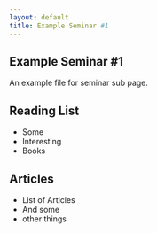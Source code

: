 ```yaml
---
layout: default
title: Example Seminar #1
---
```


## Example Seminar #1

An example file for seminar sub page. 


## Reading List

- Some
- Interesting
- Books

## Articles

- List of Articles
- And some
- other things
